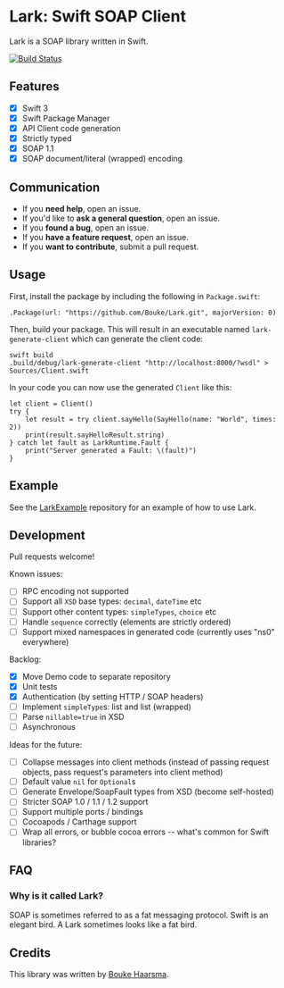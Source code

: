 Lark: Swift SOAP Client
=======================

Lark is a SOAP library written in Swift.

[![Build Status](https://travis-ci.org/Bouke/Lark.svg?branch=master)][0]

## Features

* [x] Swift 3
* [x] Swift Package Manager 
* [x] API Client code generation
* [x] Strictly typed
* [x] SOAP 1.1
* [x] SOAP document/literal (wrapped) encoding

## Communication

- If you **need help**, open an issue.
- If you'd like to **ask a general question**, open an issue.
- If you **found a bug**, open an issue.
- If you **have a feature request**, open an issue.
- If you **want to contribute**, submit a pull request.

## Usage

First, install the package by including the following in `Package.swift`:

    .Package(url: "https://github.com/Bouke/Lark.git", majorVersion: 0)

Then, build your package. This will result in an executable named `lark-generate-client` which can generate the client code:

    swift build
    .build/debug/lark-generate-client "http://localhost:8000/?wsdl" > Sources/Client.swift

In your code you can now use the generated `Client` like this:

    let client = Client()
    try {
        let result = try client.sayHello(SayHello(name: "World", times: 2))
        print(result.sayHelloResult.string)
    } catch let fault as LarkRuntime.Fault {
        print("Server generated a Fault: \(fault)")
    }

## Example

See the [LarkExample](https://github.com/Bouke/LarkExample) repository for an
example of how to use Lark.

## Development

Pull requests welcome!

Known issues:

* [ ] RPC encoding not supported
* [ ] Support all `XSD` base types: `decimal`, `dateTime` etc
* [ ] Support other content types: `simpleTypes`, `choice` etc
* [ ] Handle `sequence` correctly (elements are strictly ordered)
* [ ] Support mixed namespaces in generated code (currently uses "ns0" everywhere)

Backlog:

* [x] Move Demo code to separate repository
* [x] Unit tests
* [x] Authentication (by setting HTTP / SOAP headers)
* [ ] Implement `simpleType`s: list and list (wrapped)
* [ ] Parse `nillable=true` in XSD
* [ ] Asynchronous

Ideas for the future:

* [ ] Collapse messages into client methods (instead of passing request objects, pass request's parameters into client method)
* [ ] Default value `nil` for `Optional`s
* [ ] Generate Envelope/SoapFault types from XSD (become self-hosted)
* [ ] Stricter SOAP 1.0 / 1.1 / 1.2 support
* [ ] Support multiple ports / bindings
* [ ] Cocoapods / Carthage support
* [ ] Wrap all errors, or bubble cocoa errors -- what's common for Swift libraries?

## FAQ

### Why is it called Lark?

SOAP is sometimes referred to as a fat messaging protocol. Swift is an elegant bird. A Lark sometimes looks like a fat bird.

## Credits

This library was written by [Bouke Haarsma][1].

[0]: https://travis-ci.org/Bouke/Lark
[1]: https://twitter.com/BoukeHaarsma
